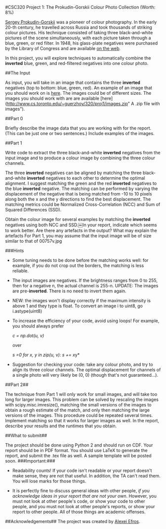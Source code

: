 #CSC320 Project 1: The Prokudin-Gorskii Colour Photo Collection (Worth: 8%)

[Sergey Prokudin-Gorskii](http://en.wikipedia.org/wiki/Sergey_Prokudin-Gorsky "Sergey Prokudin-Gorskii")  was a pioneer of colour photography. In the early 20-th century, he travelled across Russia and took thousands of striking colour pictures. His technique consisted of taking three black-and-white pictures of the scene simultaneously, with each picture taken through a blue, green, or red filter. In 1948, his glass-plate negatives were purchased by the Library of Congress and are available [on the web](http://www.loc.gov/pictures/collection/prok/ "Prokudin-Gorskii's glass-plate negatives").

In this project, you will explore techniques to automatically combine the __inverted__ blue, green, and red-filtered negatives into one colour photo.

##The Input

As input, you will take in an image that contains the three __inverted__ negatives (top to bottom: blue, green, red). An example of an image that you should work on is [here](images/00757v.jpg "An ideal image"). The images could be of different sizes. The images you should work with are are available [here](http://www.cs.toronto.edu/~guerzhoy/320/proj1/images.zip" A .zip file with images").


##Part 0

Briefly describe the image data that you are working with for the report. (This can be just one or two sentences.) Include examples of the images.

##Part 1

Write code to extract the three black-and-white __inverted__ negatives from the input image and to produce a colour image by combining the three colour channels.

The three __inverted__ negatives can be aligned by matching the three black-and-white __inverted__ negatives to each other to determine the optimal alignment. I suggest matching the green and the red __inverted__ negatives to the blue __inverted__ negative. The matching can be performed by varying the displacement of the negative that is being matched from -10 to 10 pixels along both the x and the y directions to find the best displacement. The matching metrics could be Normalized Cross-Correlation (NCC) and Sum of Squared Differences (SSD).

Obtain the colour image for several examples by matching the __inverted__ negatives using both NCC and SSD.￼In your report, indicate which seems to work better. Are there any artefacts in the output? What may explain the artefacts
For Part 1, you may assume that the input image will be of size similar to that of 00757v.jpg 

###Hints

- Some tuning needs to be done before the matching works well: for example, if you do not crop out the borders, the matching is less reliable.
- The input images are negatives. If the brightness ranges from 0 to 255, then for a negative n, the actual channel is 255-n. UPDATE: The images are pre-__inverted__. There is no need to invert them again.
- NEW: the images won't display correctly if the maximum intensity is above 1 and they type is float. To convert an image i to uint8, go i.astype(uint8)
- To increase the efficiency of your code, avoid using loops! For example, you should always prefer 

	*c = np.dot(u, v)*
	
	over

	*s =0
	for x, y in zip(u, v): s += x*y*

- Suggestion for checking your code: take any colour photo, and try to align its three colour channels. The optimal displacement for channels of a single photo will very likely be (0, 0) (though that's not guaranteed...).

##Part 2##

The technique from Part 1 will only work for small images, and will take too long for larger images. This problem can be solved by rescaling the images with scipy.misc.imresize(), matching the small versions of the images to obtain a rough estimate of the match, and only then matching the large versions of the images. This procedure could be repeated several times. Implement matching so that it works for larger images as well. In the report, describe your results and the runtimes that you obtain.

##What to submit##

The project should be done using Python 2 and should run on CDF. Your report should be in PDF format. You should use LaTeX to generate the report, and submit the .tex file as well. A sample template will be posted soon.
###Important:###

- Readability counts! If your code isn't readable or your report doesn't make sense, they are not that useful. In addition, the TA can't read them. You will lose marks for those things.

- It is perfectly fine to discuss general ideas with other people, *if you acknowledge ideas in your report that are not your own*. However, you must not look at other people's code, or show your code to other people, and you must not look at other people's reports, or show your report to other people. All of those things are academic offenses.

##Acknowledgements##
The project was created by [Alexei Efros](http://www.eecs.berkeley.edu/~efros/ "Alexei Efros").
